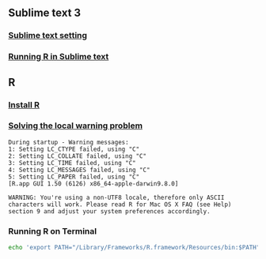 ## Sublime text 3
### [Sublime text setting](https://lazyren.github.io/devlog/sublime-text-setting.html)
### [Running R in Sublime text](https://hyeonsig.tistory.com/entry/research-note-using-r-in-sublime-text-3)

## R
### [Install R]()
### [Solving the local warning problem](https://stackoverflow.com/questions/9689104/installing-r-on-mac-warning-messages-setting-lc-ctype-failed-using-c)
```
During startup - Warning messages:
1: Setting LC_CTYPE failed, using "C"
2: Setting LC_COLLATE failed, using "C"
3: Setting LC_TIME failed, using "C"
4: Setting LC_MESSAGES failed, using "C"
5: Setting LC_PAPER failed, using "C"
[R.app GUI 1.50 (6126) x86_64-apple-darwin9.8.0]

WARNING: You're using a non-UTF8 locale, therefore only ASCII characters will work. Please read R for Mac OS X FAQ (see Help) section 9 and adjust your system preferences accordingly.
```


### Running R on Terminal 
``` bash
echo 'export PATH="/Library/Frameworks/R.framework/Resources/bin:$PATH"' >> ~/.zprofile
```
